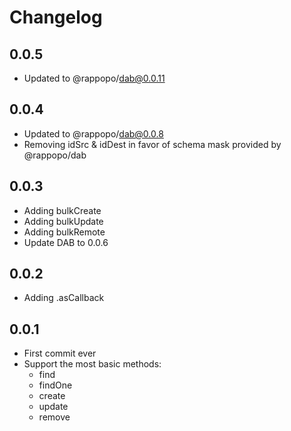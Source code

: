 # Changelog

## 0.0.5

* Updated to @rappopo/dab@0.0.11

## 0.0.4

* Updated to @rappopo/dab@0.0.8
* Removing idSrc & idDest in favor of schema mask provided by @rappopo/dab

## 0.0.3

* Adding bulkCreate
* Adding bulkUpdate
* Adding bulkRemote
* Update DAB to 0.0.6

## 0.0.2

* Adding .asCallback

## 0.0.1

* First commit ever
* Support the most basic methods:
  * find
  * findOne
  * create
  * update
  * remove